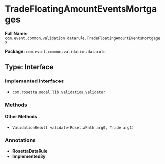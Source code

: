 # TradeFloatingAmountEventsMortgages

**Full Name:** `cdm.event.common.validation.datarule.TradeFloatingAmountEventsMortgages`

**Package:** `cdm.event.common.validation.datarule`

## Type: Interface

### Implemented Interfaces

- `com.rosetta.model.lib.validation.Validator`

### Methods

#### Other Methods

- `ValidationResult validate(RosettaPath arg0, Trade arg1)`

### Annotations

- **RosettaDataRule**
- **ImplementedBy**

